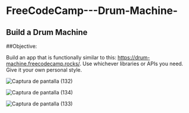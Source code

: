 # FreeCodeCamp---Drum-Machine-

## Build a Drum Machine 

##Objective: 

Build an app that is functionally similar to this: https://drum-machine.freecodecamp.rocks/. 
Use whichever libraries or APIs you need. Give it your own personal style.

![Captura de pantalla (132)](https://user-images.githubusercontent.com/97048366/208139397-4f81e6f1-b3fc-498c-b440-896fd55c3f19.png)

![Captura de pantalla (134)](https://user-images.githubusercontent.com/97048366/208139479-f05d494d-2f36-459a-b626-45f599e73106.png)

![Captura de pantalla (133)](https://user-images.githubusercontent.com/97048366/208139459-2eb6fdb4-e080-4809-8f0a-a2d3376b0b63.png)


